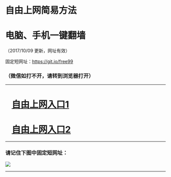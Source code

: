 ﻿# 自由上网简易方法

# 电脑、手机一键翻墙

（2017/10/09 更新，网址有效）

固定短网址：https://git.io/free99

### （微信如打不开，请转到浏览器打开）


***





# &nbsp;&nbsp; <a href="http://ft2928813412.fwq-tz-1001.info/fwqtz01.html?t=100900110519 " target="_blank">自由上网入口1</a>
# &nbsp;&nbsp; <a href="http://ft1471115987.fwq-tz-1002.info/fwqtz02.html?t=10090011561 " target="_blank">自由上网入口2</a>
***

### 请记住下图中固定短网址：

<img src="https://s3-us-west-2.amazonaws.com/fwq-1001/yjfq-20170905okok.png" /> 


***

